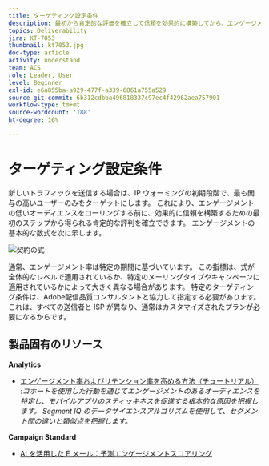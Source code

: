 ```yaml
---
title: ターゲティング設定条件
description: 最初から肯定的な評価を確立して信頼を効果的に構築してから、エンゲージメントが低いオーディエンスを巻き込む方法を説明します。
topics: Deliverability
jira: KT-7053
thumbnail: kt7053.jpg
doc-type: article
activity: understand
team: ACS
role: Leader, User
level: Beginner
exl-id: e6a855ba-a929-477f-a339-6861a755a529
source-git-commit: 6b312cdbba496818337c97ec4f42962aea757901
workflow-type: tm+mt
source-wordcount: '188'
ht-degree: 16%

---
```


# ターゲティング設定条件

新しいトラフィックを送信する場合は、IP ウォーミングの初期段階で、最も関与の高いユーザーのみをターゲットにします。 これにより、エンゲージメントの低いオーディエンスをローリングする前に、効果的に信頼を構築するための最初のステップから得られる肯定的な評判を確立できます。 エンゲージメントの基本的な数式を次に示します。

![ 契約の式 ](../assets/formula-for-enagement.png)

通常、エンゲージメント率は特定の期間に基づいています。 この指標は、式が全体的なレベルで適用されているか、特定のメーリングタイプやキャンペーンに適用されているかによって大きく異なる場合があります。 特定のターゲティング条件は、Adobe配信品質コンサルタントと協力して指定する必要があります。これは、すべての送信者と ISP が異なり、通常はカスタマイズされたプランが必要になるからです。

## 製品固有のリソース

**Analytics**

* [ エンゲージメント率およびリテンション率を高める方法（チュートリアル） ](https://experienceleague.adobe.com/docs/analytics-learn/tutorials/mobile-app-analytics/measuring-mobile-analytics/how-to-increase-engagement-and-retention-rates.html?lang=en#mobile-app-analytics):*コホートを使用した行動を通じてエンゲージメントのあるオーディエンスを特定し、モバイルアプリのスティッキネスを促進する根本的な原因を把握します。 Segment IQ のデータサイエンスアルゴリズムを使用して、セグメント間の違いと類似点を把握します。*

**Campaign Standard**

* [AI を活用した E メール：予測エンゲージメントスコアリング ](https://experienceleague.adobe.com/docs/campaign-standard/using/testing-and-sending/preparing-and-testing-messages/predictive.html#predictive-scoring)
